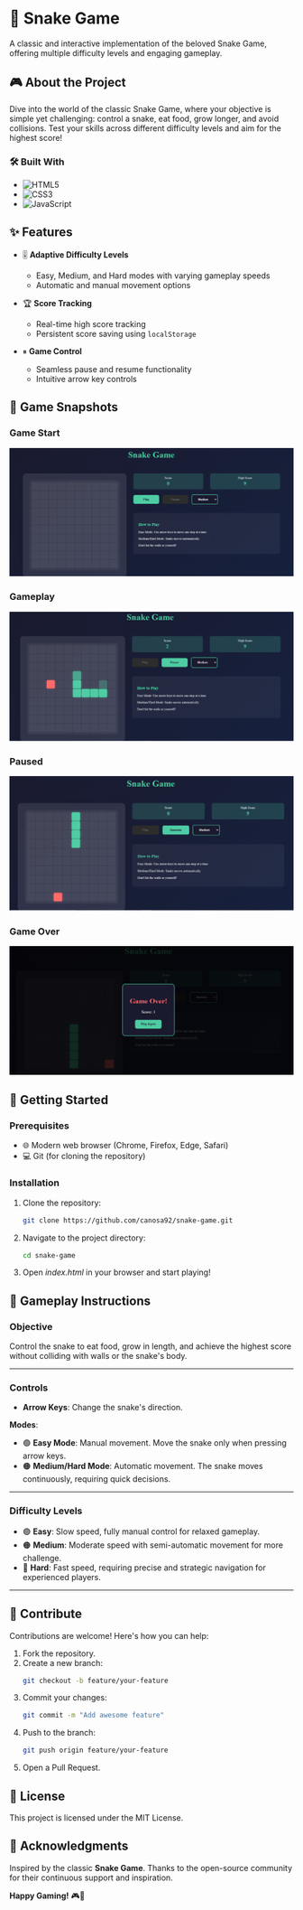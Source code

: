 # 🐍 Snake Game

A classic and interactive implementation of the beloved Snake Game, offering multiple difficulty levels and engaging gameplay.

## 🎮 About the Project

Dive into the world of the classic Snake Game, where your objective is simple yet challenging: control a snake, eat food, grow longer, and avoid collisions. Test your skills across different difficulty levels and aim for the highest score!

### 🛠 Built With

- ![HTML5](https://img.shields.io/badge/HTML5-E34F26?style=for-the-badge&logo=html5&logoColor=white)
- ![CSS3](https://img.shields.io/badge/CSS3-1572B6?style=for-the-badge&logo=css3&logoColor=white)
- ![JavaScript](https://img.shields.io/badge/JavaScript-F7DF1E?style=for-the-badge&logo=javascript&logoColor=black)

## ✨ Features

- 🎚 **Adaptive Difficulty Levels**
  - Easy, Medium, and Hard modes with varying gameplay speeds
  - Automatic and manual movement options

- 🏆 **Score Tracking**
  - Real-time high score tracking
  - Persistent score saving using `localStorage`

- ⏸ **Game Control**
  - Seamless pause and resume functionality
  - Intuitive arrow key controls

## 📸 Game Snapshots

### Game Start
![Game Start](assets/game-start.png)

### Gameplay
![Game in Progress](assets/game-progress.png)

### Paused
![Game Paused](assets/game-paused.png)

### Game Over
![Game Over](assets/game-over.png)

## 🚀 Getting Started

### Prerequisites

- 🌐 Modern web browser (Chrome, Firefox, Edge, Safari)
- 💻 Git (for cloning the repository)

### Installation

1. Clone the repository:
   ```bash
   git clone https://github.com/canosa92/snake-game.git
   ```
2. Navigate to the project directory:
   ```bash 
   cd snake-game
   ```
3. Open *index.html* in your browser and start playing!

## 🎯 Gameplay Instructions

### **Objective**
Control the snake to eat food, grow in length, and achieve the highest score without colliding with walls or the snake's body.

---

### **Controls**

- **Arrow Keys**: Change the snake's direction.

**Modes**:
- 🟢 **Easy Mode**: Manual movement. Move the snake only when pressing arrow keys.
- 🟠 **Medium/Hard Mode**: Automatic movement. The snake moves continuously, requiring quick decisions.

---

### **Difficulty Levels**

- 🟢 **Easy**: Slow speed, fully manual control for relaxed gameplay.
- 🟠 **Medium**: Moderate speed with semi-automatic movement for more challenge.
- 🔴 **Hard**: Fast speed, requiring precise and strategic navigation for experienced players.

---

## 🤝 Contribute

Contributions are welcome! Here's how you can help:

1. Fork the repository.
2. Create a new branch:
   ```bash
   git checkout -b feature/your-feature
   ```
3. Commit your changes:
   ```bash 
   git commit -m "Add awesome feature"
   ```
4. Push to the branch:
   ```bash 
   git push origin feature/your-feature
   ```
5. Open a Pull Request.

## 📄 License

This project is licensed under the MIT License.

## 🌟 Acknowledgments

Inspired by the classic **Snake Game**.
Thanks to the open-source community for their continuous support and inspiration.

**Happy Gaming!** 🎮🐍


